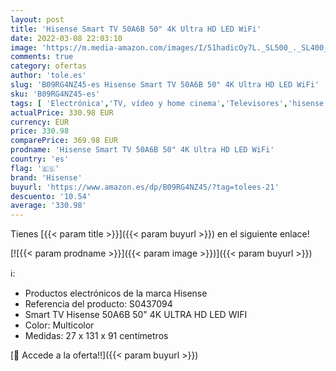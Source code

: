 ```yaml
---
layout: post
title: 'Hisense Smart TV 50A6B 50" 4K Ultra HD LED WiFi'
date: 2022-03-08 22:03:10
image: 'https://m.media-amazon.com/images/I/51hadicOy7L._SL500_._SL400_.jpg'
comments: true
category: ofertas
author: 'tole.es'
slug: 'B09RG4NZ45-es Hisense Smart TV 50A6B 50" 4K Ultra HD LED WiFi'
sku: 'B09RG4NZ45-es'
tags: [ 'Electrónica','TV, vídeo y home cinema','Televisores','hisense','smart','tv', ]
actualPrice: 330.98 EUR
currency: EUR
price: 330.98
comparePrice: 369.98 EUR
prodname: 'Hisense Smart TV 50A6B 50" 4K Ultra HD LED WiFi'
country: 'es'
flag: '🇪🇸'
brand: 'Hisense'
buyurl: 'https://www.amazon.es/dp/B09RG4NZ45/?tag=tolees-21'
descuento: '10.54'
average: '330.98'
---
```


Tienes [{{< param title >}}]({{< param buyurl >}}) en el siguiente enlace!

[![{{< param prodname >}}]({{< param image >}})]({{< param buyurl >}})

ℹ️:

- Productos electrónicos de la marca Hisense
- Referencia del producto: S0437094
- Smart TV Hisense 50A6B 50" 4K ULTRA HD LED WIFI
- Color: Multicolor
- Medidas: 27 x 131 x 91 centímetros

[🛒 Accede a la oferta!!]({{< param buyurl >}})
